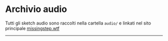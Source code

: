 # Archivio audio

Tutti gli sketch audio sono raccolti nella cartella `audio/` e linkati nel sito principale [missingstep.wtf](https://www.missingstep.wtf)

---
